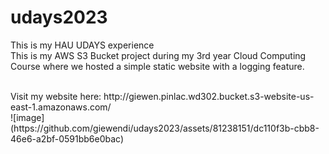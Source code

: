 # udays2023
This is my HAU UDAYS experience
<br />
This is my AWS S3 Bucket project during my 3rd year Cloud Computing Course where we hosted a simple static website with a logging feature.

<br />
Visit my website here: http://giewen.pinlac.wd302.bucket.s3-website-us-east-1.amazonaws.com/

<br />
![image](https://github.com/giewendi/udays2023/assets/81238151/dc110f3b-cbb8-46e6-a2bf-0591bb6e0bac)

